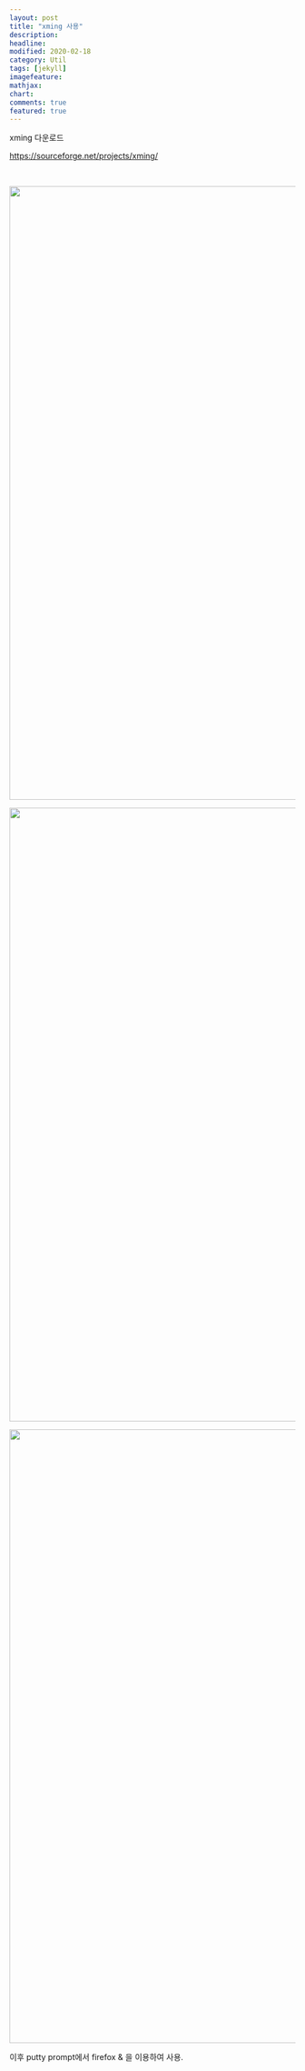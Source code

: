 ```yaml
---
layout: post
title: "xming 사용"
description: 
headline: 
modified: 2020-02-18
category: Util
tags: [jekyll]
imagefeature: 
mathjax: 
chart: 
comments: true
featured: true
---
```


<p>xming 다운로드&nbsp;</p>

<p><a href="https://sourceforge.net/projects/xming/">https://sourceforge.net/projects/xming/</a></p>

<p>&nbsp;</p>

<p><img src="https://adb-bucket3.s3.amazonaws.com/media/ckupload/2019/11/16/image_kvbIMmQ.png" style="height:1080px; width:1920px" /></p>

<p><img src="https://adb-bucket3.s3.amazonaws.com/media/ckupload/2019/11/16/image_dIerkqH.png" style="height:1080px; width:1920px" /></p>

<p><img src="https://adb-bucket3.s3.amazonaws.com/media/ckupload/2019/11/16/image_SlxRaxs.png" style="height:1080px; width:1920px" /></p>

<p>이후 putty prompt에서 firefox &amp; 을 이용하여 사용.</p>
